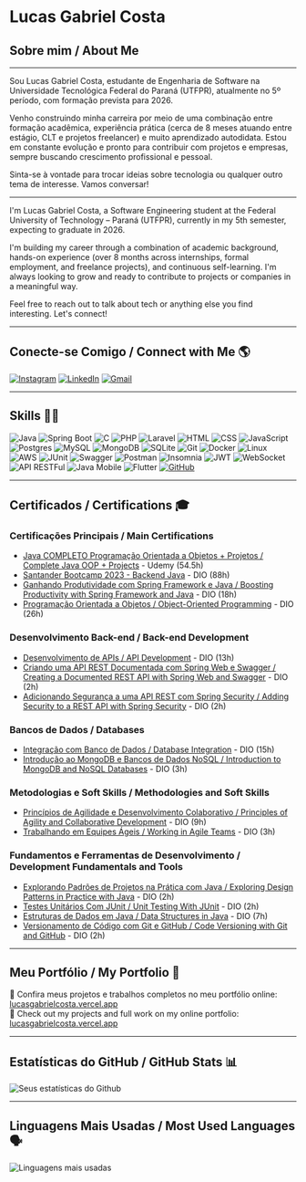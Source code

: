 # Lucas Gabriel Costa

## Sobre mim / About Me
------

Sou Lucas Gabriel Costa, estudante de Engenharia de Software na Universidade Tecnológica Federal do Paraná (UTFPR), atualmente no 5º período, com formação prevista para 2026.

Venho construindo minha carreira por meio de uma combinação entre formação acadêmica, experiência prática (cerca de 8 meses atuando entre estágio, CLT e projetos freelancer) e muito aprendizado autodidata. Estou em constante evolução e pronto para contribuir com projetos e empresas, sempre buscando crescimento profissional e pessoal.

Sinta-se à vontade para trocar ideias sobre tecnologia ou qualquer outro tema de interesse. Vamos conversar!

---

I'm Lucas Gabriel Costa, a Software Engineering student at the Federal University of Technology – Paraná (UTFPR), currently in my 5th semester, expecting to graduate in 2026.

I'm building my career through a combination of academic background, hands-on experience (over 8 months across internships, formal employment, and freelance projects), and continuous self-learning. I'm always looking to grow and ready to contribute to projects or companies in a meaningful way.

Feel free to reach out to talk about tech or anything else you find interesting. Let's connect!

------

## Conecte-se Comigo / Connect with Me 🌎

[![Instagram](https://img.shields.io/badge/Instagram-%23E4405F.svg?style=for-the-badge&logo=Instagram&logoColor=white)](https://www.instagram.com/lucg.exe/) 
[![LinkedIn](https://img.shields.io/badge/linkedin-%230077B5.svg?style=for-the-badge&logo=linkedin&logoColor=white)](https://www.linkedin.com/in/rxluk/)
[![Gmail](https://img.shields.io/badge/Gmail-D14836?style=for-the-badge&logo=gmail&logoColor=white)](mailto:lucasg.exe@gmail.com)

-------

## Skills 🧙‍♂️

![Java](https://img.shields.io/badge/java-%23ED8B00.svg?style=for-the-badge&logo=openjdk&logoColor=white)
![Spring Boot](https://img.shields.io/badge/springboot-%236DB33F.svg?style=for-the-badge&logo=springboot&logoColor=white)
![C](https://img.shields.io/badge/c-%2300599C.svg?style=for-the-badge&logo=c&logoColor=white)
![PHP](https://img.shields.io/badge/php-%23777BB4.svg?style=for-the-badge&logo=php&logoColor=white)
![Laravel](https://img.shields.io/badge/laravel-%23FF2D20.svg?style=for-the-badge&logo=laravel&logoColor=white)
![HTML](https://img.shields.io/badge/html5-%23E34F26.svg?style=for-the-badge&logo=html5&logoColor=white)
![CSS](https://img.shields.io/badge/css3-%231572B6.svg?style=for-the-badge&logo=css3&logoColor=white)
![JavaScript](https://img.shields.io/badge/javascript-%23F7DF1E.svg?style=for-the-badge&logo=javascript&logoColor=black)
![Postgres](https://img.shields.io/badge/postgres-%23316192.svg?style=for-the-badge&logo=postgresql&logoColor=white)
![MySQL](https://img.shields.io/badge/mysql-%2300f.svg?style=for-the-badge&logo=mysql&logoColor=white)
![MongoDB](https://img.shields.io/badge/mongodb-%2347A248.svg?style=for-the-badge&logo=mongodb&logoColor=white)
![SQLite](https://img.shields.io/badge/sqlite-%23003B57.svg?style=for-the-badge&logo=sqlite&logoColor=white)
![Git](https://img.shields.io/badge/git-%23F05033.svg?style=for-the-badge&logo=git&logoColor=white)
![Docker](https://img.shields.io/badge/docker-%230db7ed.svg?style=for-the-badge&logo=docker&logoColor=white)
![Linux](https://img.shields.io/badge/linux-%23FCC624.svg?style=for-the-badge&logo=linux&logoColor=black)
![AWS](https://img.shields.io/badge/Amazon_AWS-FF9900?style=for-the-badge&logo=amazonaws&logoColor=white)
![JUnit](https://img.shields.io/badge/junit-%23DD0031.svg?style=for-the-badge&logo=junit&logoColor=white)
![Swagger](https://img.shields.io/badge/swagger-%230052CC.svg?style=for-the-badge&logo=swagger&logoColor=white)
![Postman](https://img.shields.io/badge/Postman-%23FF6C37.svg?style=for-the-badge&logo=postman&logoColor=white)
![Insomnia](https://img.shields.io/badge/Insomnia-%23304030.svg?style=for-the-badge&logo=insomnia&logoColor=white)
![JWT](https://img.shields.io/badge/jwt-%23000000.svg?style=for-the-badge&logo=json-web-tokens&logoColor=white)
![WebSocket](https://img.shields.io/badge/websocket-%23428AEB.svg?style=for-the-badge&logo=websocket&logoColor=white)
![API RESTFul](https://img.shields.io/badge/API-%23FF6C37.svg?style=for-the-badge&logo=api&logoColor=white)
![Java Mobile](https://img.shields.io/badge/java_mobile-%23000000.svg?style=for-the-badge&logo=java&logoColor=white)
![Flutter](https://img.shields.io/badge/flutter-%23222B35.svg?style=for-the-badge&logo=flutter&logoColor=white)
[![GitHub](https://img.shields.io/badge/GitHub-000?style=for-the-badge&logo=github&logoColor=30A3DC)](https://docs.github.com/)

--------

## Certificados / Certifications 🎓

### Certificações Principais / Main Certifications
- [Java COMPLETO Programação Orientada a Objetos + Projetos / Complete Java OOP + Projects](https://www.udemy.com/certificate/UC-a6348770-6078-4de1-a5db-99ab23339219/) - Udemy (54.5h)
- [Santander Bootcamp 2023 - Backend Java](https://hermes.dio.me/certificates/77287C36.pdf) - DIO (88h)
- [Ganhando Produtividade com Spring Framework e Java / Boosting Productivity with Spring Framework and Java](https://hermes.dio.me/certificates/FFB83560.pdf) - DIO (18h)
- [Programação Orientada a Objetos / Object-Oriented Programming](https://hermes.dio.me/certificates/BHMHAQTV.pdf) - DIO (26h)

### Desenvolvimento Back-end / Back-end Development
- [Desenvolvimento de APIs / API Development](https://hermes.dio.me/certificates/JS9ZEFKH.pdf) - DIO (13h)
- [Criando uma API REST Documentada com Spring Web e Swagger / Creating a Documented REST API with Spring Web and Swagger](https://hermes.dio.me/certificates/ABA91F8F.pdf) - DIO (2h)
- [Adicionando Segurança a uma API REST com Spring Security / Adding Security to a REST API with Spring Security](https://hermes.dio.me/certificates/383524AA.pdf) - DIO (2h)

### Bancos de Dados / Databases
- [Integração com Banco de Dados / Database Integration](https://hermes.dio.me/certificates/P93TMYOL.pdf) - DIO (15h)
- [Introdução ao MongoDB e Bancos de Dados NoSQL / Introduction to MongoDB and NoSQL Databases](https://hermes.dio.me/certificates/7LQNDJA8.pdf) - DIO (3h)

### Metodologias e Soft Skills / Methodologies and Soft Skills
- [Princípios de Agilidade e Desenvolvimento Colaborativo / Principles of Agility and Collaborative Development](https://hermes.dio.me/certificates/E4E263D7.pdf) - DIO (9h)
- [Trabalhando em Equipes Ágeis / Working in Agile Teams](https://hermes.dio.me/certificates/8B63B77D.pdf) - DIO (3h)

### Fundamentos e Ferramentas de Desenvolvimento / Development Fundamentals and Tools
- [Explorando Padrões de Projetos na Prática com Java / Exploring Design Patterns in Practice with Java](https://hermes.dio.me/certificates/84D6A558.pdf) - DIO (2h)
- [Testes Unitários Com JUnit / Unit Testing With JUnit](https://hermes.dio.me/certificates/820C84D4.pdf) - DIO (2h)
- [Estruturas de Dados em Java / Data Structures in Java](https://hermes.dio.me/certificates/BBEBE1D2.pdf) - DIO (7h)
- [Versionamento de Código com Git e GitHub / Code Versioning with Git and GitHub](https://hermes.dio.me/certificates/3BDA8BFE.pdf) - DIO (2h)

--------

## Meu Portfólio / My Portfolio 💼
🚀 Confira meus projetos e trabalhos completos no meu portfólio online: [lucasgabrielcosta.vercel.app](https://lucasgabrielcosta.vercel.app)  
🚀 Check out my projects and full work on my online portfolio: [lucasgabrielcosta.vercel.app](https://lucasgabrielcosta.vercel.app)

--------

## Estatísticas do GitHub / GitHub Stats 📊

![Seus estatísticas do Github](https://github-readme-stats.vercel.app/api?username=rxluk&show_icons=true&theme=radical)

--------

## Linguagens Mais Usadas / Most Used Languages 🗣️

![Linguagens mais usadas](https://github-readme-stats.vercel.app/api/top-langs/?username=rxluk&layout=compact&theme=radical)

<!--
## Meus Materiais 📕 (comentado)

* [Estrutura de Dados](https://educaplanner.notion.site/Estrutura-de-Dados-f09214e848194b2d80f186023f82f410?pvs=4)<br>
* [Banco de Dados](https://educaplanner.notion.site/Banco-de-Dados-2-96b2138d6cc44c099b86f4ed56279f3b?pvs=4)<br>
* [Versionamento de Código](https://educaplanner.notion.site/Versionamento-de-C-digo-Git-Github-0769cb0f15a44f2da996be3c300d8661?pvs=4)<br>
* [Collections Java](https://educaplanner.notion.site/Collections-Java-4af7bd4876dc45619678f58b34c05fe7?pvs=4)<br>
* [Stream API](https://educaplanner.notion.site/Stream-API-e6c9c0ecd51e4235ad8411305dfaf0e2?pvs=4)<br>
* [Maven - Gerenciamento de Dependências e Builds](https://educaplanner.notion.site/Maven-c5ee0815a67f453cba4b320fe629ac2f?pvs=4)<br>
* [JUnit - Testes Unitários](https://educaplanner.notion.site/Testes-Unit-rios-com-JUnit-7ddc89b86a964d8da488dfdd19069919?pvs=4)<br>
* [Contextualizando o Desenvolvimento Web com Spring Boot 3 e Kotlin](https://educaplanner.notion.site/Contextualizando-o-Desenvolvimento-Web-com-Spring-Boot-3-e-Kotlin-364b3b3ba6e9420e8f16e396101fac5f?pvs=4)<br>

Observação: Alguns materiais podem estar desatualizados.
-->
